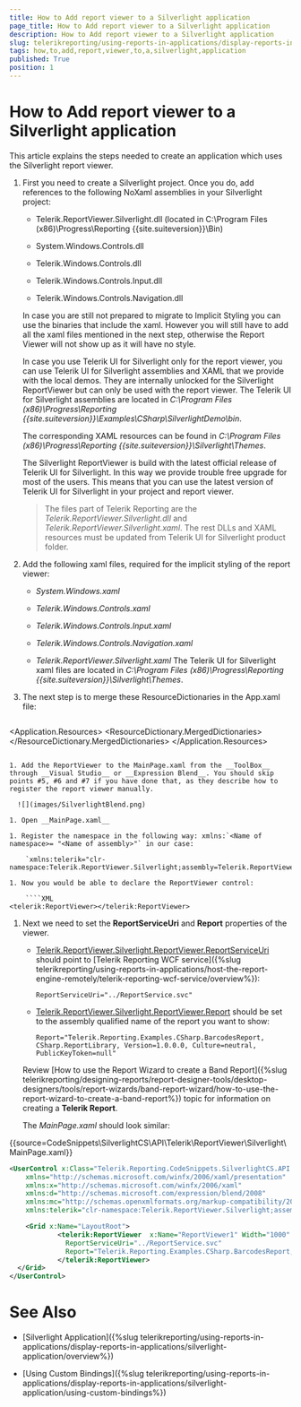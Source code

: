 ```yaml
---
title: How to Add report viewer to a Silverlight application
page_title: How to Add report viewer to a Silverlight application 
description: How to Add report viewer to a Silverlight application
slug: telerikreporting/using-reports-in-applications/display-reports-in-applications/silverlight-application/how-to-add-report-viewer-to-a-silverlight-application
tags: how,to,add,report,viewer,to,a,silverlight,application
published: True
position: 1
---
```


# How to Add report viewer to a Silverlight application

This article explains the steps needed to create an application which uses the Silverlight report viewer. 

1. First you need to create a Silverlight project. Once you do, add references to the following NoXaml assemblies in your Silverlight project: 

	+ Telerik.ReportViewer.Silverlight.dll  (located in C:\Program Files (x86)\Progress\Reporting {{site.suiteversion}}\Bin) 
	
	+ System.Windows.Controls.dll
	
	+ Telerik.Windows.Controls.dll
	
	+ Telerik.Windows.Controls.Input.dll
	
	+ Telerik.Windows.Controls.Navigation.dll 
	
	In case you are still not prepared to migrate to Implicit Styling you can use the binaries that include the xaml. However you will still have to add all the xaml files mentioned in the next step, otherwise the Report Viewer will not show up as it will have no style. 
	
	In case you use Telerik UI for Silverlight only for the report viewer, you can use Telerik UI for Silverlight assemblies and XAML that we provide with the local demos. They are internally unlocked for the Silverlight ReportViewer but can only be used with the report viewer. The Telerik UI for Silverlight assemblies are located in _C:\Program Files (x86)\Progress\Reporting {{site.suiteversion}}\Examples\CSharp\SilverlightDemo\bin_. 
	
	The corresponding XAML resources can be found in _C:\Program Files (x86)\Progress\Reporting {{site.suiteversion}}\Silverlight\Themes_. 
	
	The Silverlight ReportViewer is build with the latest official release of Telerik UI for Silverlight. In this way we provide trouble free upgrade for most of the users. This means that you can use the latest version of Telerik UI for Silverlight in your project and report viewer. 

   >The files part of Telerik Reporting are the _Telerik.ReportViewer.Silverlight.dll_ and _Telerik.ReportViewer.Silverlight.xaml_. The rest DLLs and XAML resources must be updated from Telerik UI for Silverlight product folder. 

1. Add the following xaml files, required for the implicit styling of the report viewer: 

	+ *System.Windows.xaml* 
	
	+ *Telerik.Windows.Controls.xaml* 
	
	+ *Telerik.Windows.Controls.Input.xaml* 
	
	+ *Telerik.Windows.Controls.Navigation.xaml* 
	
	+ *Telerik.ReportViewer.Silverlight.xaml* The Telerik UI for Silverlight xaml files are located in _C:\Program Files (x86)\Progress\Reporting {{site.suiteversion}}\Silverlight\Themes_. 

1. The next step is to merge these ResourceDictionaries in the App.xaml file:
    
	````XML
<Application x:Class="SilverlightApplication1.App"
			xmlns="http://schemas.microsoft.com/winfx/2006/xaml/presentation"
			xmlns:x="http://schemas.microsoft.com/winfx/2006/xaml"
			>
	 <Application.Resources>
	   <ResourceDictionary>
		 <ResourceDictionary.MergedDictionaries>
		   <ResourceDictionary Source="/SilverlightApplication1;component/Themes/System.Windows.xaml"/>
		   <ResourceDictionary Source="/SilverlightApplication1;component/Themes/Telerik.Windows.Controls.xaml"/>
		   <ResourceDictionary Source="/SilverlightApplication1;component/Themes/Telerik.Windows.Controls.Input.xaml"/>
		   <ResourceDictionary Source="/SilverlightApplication1;component/Themes/Telerik.Windows.Controls.Navigation.xaml"/>
		   <ResourceDictionary Source="/SilverlightApplication1;component/Themes/Telerik.ReportViewer.Silverlight.xaml"/>
		 </ResourceDictionary.MergedDictionaries>
	   </ResourceDictionary>
	 </Application.Resources>
	</Application>
````

1. Add the ReportViewer to the MainPage.xaml from the __ToolBox__ through __Visual Studio__ or __Expression Blend__. You should skip points #5, #6 and #7 if you have done that, as they describe how to register the report viewer manually. 

  ![](images/SilverlightBlend.png)

1. Open __MainPage.xaml__ 

1. Register the namespace in the following way: xmlns:`<Name of namespace>= "<Name of assembly>"` in our case: 

	`xmlns:telerik="clr-namespace:Telerik.ReportViewer.Silverlight;assembly=Telerik.ReportViewer.Silverlight"`

1. Now you would be able to declare the ReportViewer control: 
    
	````XML
<telerik:ReportViewer></telerik:ReportViewer>
````

1. Next we need to set the __ReportServiceUri__ and __Report__ properties of the viewer. 

	* [Telerik.ReportViewer.Silverlight.ReportViewer.ReportServiceUri](/reporting/api/Telerik.ReportViewer.Silverlight.ReportViewer#Telerik_ReportViewer_Silverlight_ReportViewer_ReportServiceUri) should point to [Telerik Reporting WCF service]({%slug telerikreporting/using-reports-in-applications/host-the-report-engine-remotely/telerik-reporting-wcf-service/overview%}): 
	
		`ReportServiceUri="../ReportService.svc"` 
		
	* [Telerik.ReportViewer.Silverlight.ReportViewer.Report](/reporting/api/Telerik.ReportViewer.Silverlight.ReportViewer#Telerik_ReportViewer_Silverlight_ReportViewer_Report) should be set to the assembly qualified name of the report you want to show: 
	
	  `Report="Telerik.Reporting.Examples.CSharp.BarcodesReport, CSharp.ReportLibrary, Version=1.0.0.0, Culture=neutral, PublicKeyToken=null"`
	
	Review [How to use the Report Wizard to create a Band Report]({%slug telerikreporting/designing-reports/report-designer-tools/desktop-designers/tools/report-wizards/band-report-wizard/how-to-use-the-report-wizard-to-create-a-band-report%}) topic for information on creating a __Telerik Report__. 
	
	The _MainPage.xaml_ should look similar:             

{{source=CodeSnippets\SilverlightCS\API\Telerik\ReportViewer\Silverlight\MainPage.xaml}}
````XML
<UserControl x:Class="Telerik.Reporting.CodeSnippets.SilverlightCS.API.MainPage"
    xmlns="http://schemas.microsoft.com/winfx/2006/xaml/presentation"
    xmlns:x="http://schemas.microsoft.com/winfx/2006/xaml"
    xmlns:d="http://schemas.microsoft.com/expression/blend/2008"
    xmlns:mc="http://schemas.openxmlformats.org/markup-compatibility/2006"
    xmlns:telerik="clr-namespace:Telerik.ReportViewer.Silverlight;assembly=Telerik.ReportViewer.Silverlight">

    <Grid x:Name="LayoutRoot">
            <telerik:ReportViewer  x:Name="ReportViewer1" Width="1000"
              ReportServiceUri="../ReportService.svc"
              Report="Telerik.Reporting.Examples.CSharp.BarcodesReport, CSharp.ReportLibrary, Version=1.0.0.0, Culture=neutral, PublicKeyToken=null">
            </telerik:ReportViewer>
  </Grid>
</UserControl>
````


# See Also

* [Silverlight Application]({%slug telerikreporting/using-reports-in-applications/display-reports-in-applications/silverlight-application/overview%})

* [Using Custom Bindings]({%slug telerikreporting/using-reports-in-applications/display-reports-in-applications/silverlight-application/using-custom-bindings%})
